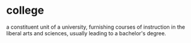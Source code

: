 # college
a constituent unit of a university, furnishing courses of instruction in the liberal arts and sciences, usually leading to a bachelor's degree.
